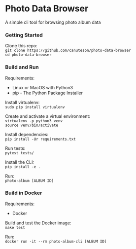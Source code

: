 # Photo Data Browser

A simple cli tool for browsing photo album data


### Getting Started
Clone this repo:  
`git clone https://github.com/canuteson/photo-data-browser`  
`cd photo-data-browser`

### Build and Run

Requirements:
* Linux or MacOS with Python3
* pip - The Python Package Installer

Install virtualenv:  
`sudo pip install virtualenv `

Create and activate a virtual environment:  
`virtualenv -p python3 venv`  
`source venv/bin/activate`

Install dependencies:  
`pip install -Ur requirements.txt`  


Run tests:  
`pytest tests/`

Install the CLI:  
`pip install -e .`

Run:  
`photo-album [ALBUM ID]`


### Build in Docker

Requirements:  
* Docker

Build and test the Docker image:  
`make test`

Run:  
`docker run -it --rm photo-album-cli [ALBUM ID]`